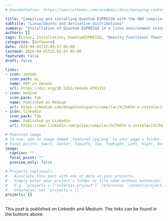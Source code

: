 ```yaml
---
# Documentation: https://sourcethemes.com/academic/docs/managing-content/

title: "Compiling and installing Quantum ESPRESSO with the GNU compiler"
subtitle: "Linux/Ubuntu and derivative distributions"
summary: "Installation of Quantum ESPRESSO in a linux environment using the GNU compiler."
authors: []
tags: [Linux, Installation, QuantumESPRESSO, "Density Functional Theory", SpanishS]
categories: [Software]
date: 2020-09-01T22:03:57-05:00
lastmod: 2020-09-01T22:03:57-05:00
featured: false
draft: false

links:
- icon: zenodo
  icon_pack: ai
  name: PDF in Zenodo
  url: https://doi.org/10.5281/zenodo.4301191
- icon: medium
  icon_pack: fab
  name: Published on Medium
  url: https://medium.com/@nagatashigueru/compilaci%C3%B3n-e-instalaci%C3%B3n-de-quantum-espresso-con-el-compilador-de-gnu-31c3eeebaf2a
- icon: linkedin
  icon_pack: fab
  name: Published on Linkedin
  url: https://www.linkedin.com/pulse/compilaci%C3%B3n-e-instalaci%C3%B3n-de-quantum-espresso-con-el-nagata-tejada-1f?articleId=6706776692641275904#comments-6706776692641275904&trk=public_profile_article_view

# Featured image
# To use, add an image named `featured.jpg/png` to your page's folder.
# Focal points: Smart, Center, TopLeft, Top, TopRight, Left, Right, BottomLeft, Bottom, BottomRight.
image:
  caption: ""
  focal_point: ""
  preview_only: false

# Projects (optional).
#   Associate this post with one or more of your projects.
#   Simply enter your project's folder or file name without extension.
#   E.g. `projects = ["internal-project"]` references `content/project/deep-learning/index.md`.
#   Otherwise, set `projects = []`.
projects: []
---
```


This post is published on Linkedin and Medium. The links can be found in the buttons above.